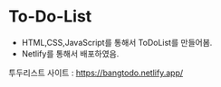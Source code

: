 # To-Do-List

- HTML,CSS,JavaScript를 통해서 ToDoList를 만들어봄.
- Netlify를 통해서 배포하였음.

투두리스트 사이트 : https://bangtodo.netlify.app/
